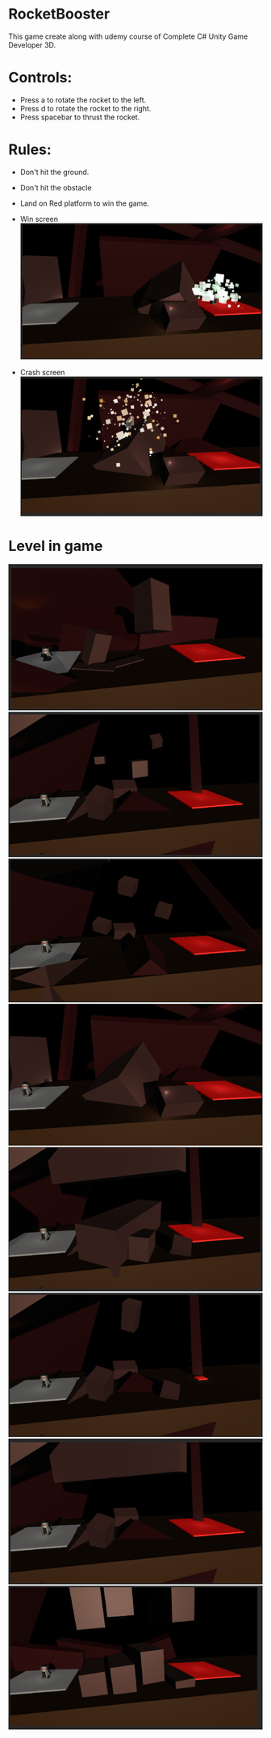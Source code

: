 # RocketBooster
This game create along with udemy course of Complete C# Unity Game Developer 3D.
# Controls:
* Press a to rotate the rocket to the left.
* Press d to rotate the rocket to the right.
* Press spacebar to thrust the rocket.
# Rules:
* Don't hit the ground.
* Don't hit the obstacle
* Land on Red platform to win the game.

* Win screen 
![winscreen](https://github.com/Rus1999/RocketBooster/blob/main/Screenshot/win.png)<br>
* Crash screen
![crashcreen](https://github.com/Rus1999/RocketBooster/blob/main/Screenshot/crash.png)<br>

# Level in game
![](https://github.com/Rus1999/RocketBooster/blob/main/Screenshot/UpAndDown.png)
![](https://github.com/Rus1999/RocketBooster/blob/main/Screenshot/forwardBackward.png)
![](https://github.com/Rus1999/RocketBooster/blob/main/Screenshot/multiobs.png)
![](https://github.com/Rus1999/RocketBooster/blob/main/Screenshot/over.png)
![](https://github.com/Rus1999/RocketBooster/blob/main/Screenshot/through.png)
![](https://github.com/Rus1999/RocketBooster/blob/main/Screenshot/tinyPlat.png)
![](https://github.com/Rus1999/RocketBooster/blob/main/Screenshot/under.png)
![](https://github.com/Rus1999/RocketBooster/blob/main/Screenshot/zigzag.png)

